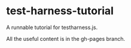 test-harness-tutorial
=====================

A runnable tutorial for testharness.js.

All the useful content is in the gh-pages branch.
